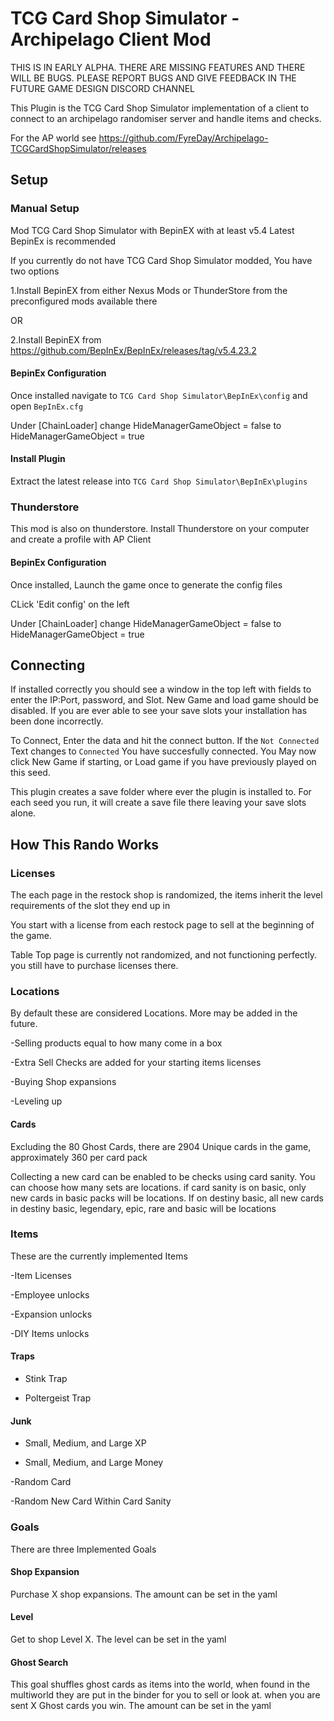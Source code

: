 # TCG Card Shop Simulator - Archipelago Client Mod

THIS IS IN EARLY ALPHA. THERE ARE MISSING FEATURES AND THERE WILL BE BUGS. PLEASE REPORT BUGS AND GIVE FEEDBACK IN THE FUTURE GAME DESIGN DISCORD CHANNEL

This Plugin is the TCG Card Shop Simulator implementation of a client to connect to an archipelago randomiser server and handle items and checks.

For the AP world see https://github.com/FyreDay/Archipelago-TCGCardShopSimulator/releases

## Setup
### Manual Setup

Mod TCG Card Shop Simulator with BepinEX with at least v5.4 Latest BepinEx is recommended

If you currently do not have TCG Card Shop Simulator modded, You have two options

1.Install BepinEX from either Nexus Mods or ThunderStore from the preconfigured mods available there

OR

2.Install BepinEX from https://github.com/BepInEx/BepInEx/releases/tag/v5.4.23.2

#### BepinEx Configuration

Once installed navigate to `TCG Card Shop Simulator\BepInEx\config` and open `BepInEx.cfg`

Under [ChainLoader] change HideManagerGameObject = false to HideManagerGameObject = true

#### Install Plugin

Extract the latest release into `TCG Card Shop Simulator\BepInEx\plugins`

### Thunderstore

This mod is also on thunderstore. Install Thunderstore on your computer and create a profile with AP Client

#### BepinEx Configuration

Once installed, Launch the game once to generate the config files

CLick 'Edit config' on the left

Under [ChainLoader] change HideManagerGameObject = false to HideManagerGameObject = true

## Connecting

If installed correctly you should see a window in the top left with fields to enter the IP:Port, password, and Slot. New Game and load game should be disabled. If you are ever able to see your save slots your installation has been done incorrectly.

To Connect, Enter the data and hit the connect button. If the `Not Connected` Text changes to `Connected` You have succesfully connected. You May now click New Game if starting, or Load game if you have previously played on this seed.

This plugin creates a save folder where ever the plugin is installed to. For each seed you run, it will create a save file there leaving your save slots alone.

## How This Rando Works

### Licenses

The each page in the restock shop is randomized, the items inherit the level requirements of the slot they end up in

You start with a license from each restock page to sell at the beginning of the game. 

Table Top page is currently not randomized, and not functioning perfectly. you still have to purchase licenses there.

### Locations

By default these are considered Locations. More may be added in the future.

-Selling products equal to how many come in a box

-Extra Sell Checks are added for your starting items licenses

-Buying Shop expansions

-Leveling up

#### Cards

Excluding the 80 Ghost Cards, there are 2904 Unique cards in the game, approximately 360 per card pack

Collecting a new card can be enabled to be checks using card sanity. You can choose how many sets are locations. if card sanity is on basic, only new cards in basic packs will be locations. If on destiny basic, all new cards in destiny basic, legendary, epic, rare and basic will be locations

### Items

These are the currently implemented Items 

-Item Licenses

-Employee unlocks

-Expansion unlocks

-DIY Items unlocks

#### Traps

- Stink Trap

- Poltergeist Trap

#### Junk

- Small, Medium, and Large XP

- Small, Medium, and Large Money

-Random Card

-Random New Card Within Card Sanity 

### Goals

There are three Implemented Goals

#### Shop Expansion
	
Purchase X shop expansions. The amount can be set in the yaml

#### Level

Get to shop Level X. The level can be set in the yaml

#### Ghost Search

This goal shuffles ghost cards as items into the world, when found in the multiworld they are put in the binder for you to sell or look at. when you are sent X Ghost cards you win. The amount can be set in the yaml
